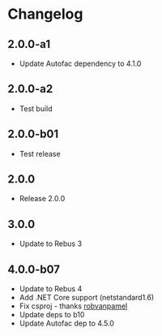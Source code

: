 # Changelog

## 2.0.0-a1

* Update Autofac dependency to 4.1.0

## 2.0.0-a2

* Test build

## 2.0.0-b01

* Test release

## 2.0.0

* Release 2.0.0

## 3.0.0

* Update to Rebus 3

## 4.0.0-b07

* Update to Rebus 4
* Add .NET Core support (netstandard1.6)
* Fix csproj - thanks [robvanpamel]
* Update deps to b10
* Update Autofac dep to 4.5.0

[robvanpamel]: https://github.com/robvanpamel
